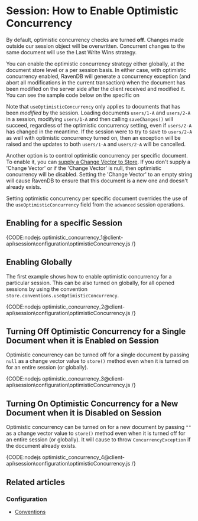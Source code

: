 # Session: How to Enable Optimistic Concurrency

By default, optimistic concurrency checks are turned **off**. Changes made outside our session object will be overwritten. Concurrent changes to the same document will use
the Last Write Wins strategy. 

You can enable the optimistic concurrency strategy either globally, at the document store level or a per session basis. 
In either case, with optimistic concurrency enabled, RavenDB will generate a concurrency exception (and abort all 
modifications in the current transaction) when the document has been modified on the server side after the client received and modified it.
You can see the sample code below on the specific on

Note that `useOptimisticConcurrency` only applies to documents that has been _modified_ by the session. Loading documents `users/1-A` and `users/2-A` in a session, modifying
`users/1-A` and then calling `saveChanges()` will succeed, regardless of the optimistic concurrency setting, even if `users/2-A` has changed in the meantime. 
If the session were to try to save to `users/2-A` as well with optimistic concurrency turned on, then an exception will be raised and the updates to both `users/1-A` and `users/2-A`
will be cancelled. 

Another option is to control optimistic concurrency per specific document.   
To enable it, you can [supply a Change Vector to Store](../../../client-api/session/storing-entities). If you don't supply a 'Change Vector' or if the 'Change Vector' is null, 
then optimistic concurrency will be disabled. Setting the 'Change Vector' to an empty string will cause RavenDB to ensure that this document is a new one and doesn't already 
exists.

Setting optimistic concurrency per specific document overrides the use of the `useOptimisticConcurrency` field from the `advanced` session operations.

## Enabling for a specific Session

{CODE:nodejs optimistic_concurrency_1@client-api\session\configuration\optimisticConcurrency.js /}

## Enabling Globally

The first example shows how to enable optimistic concurrency for a particular session. 
This can be also turned on globally, for all opened sessions by using the convention `store.conventions.useOptimisticConcurrency`.

{CODE:nodejs optimistic_concurrency_2@client-api\session\configuration\optimisticConcurrency.js /}

## Turning Off Optimistic Concurrency for a Single Document when it is Enabled on Session

Optimistic concurrency can be turned off for a single document by passing `null` as a change vector value to `store()` method even when it is turned on for an entire session (or globally).

{CODE:nodejs optimistic_concurrency_3@client-api\session\configuration\optimisticConcurrency.js /}

## Turning On Optimistic Concurrency for a New Document when it is Disabled on Session

Optimistic concurrency can be turned on for a new document by passing `""` as a change vector value to `store()` method even when it is turned off for an entire session (or globally).
It will cause to throw `ConcurrencyException` if the document already exists.

{CODE:nodejs optimistic_concurrency_4@client-api\session\configuration\optimisticConcurrency.js /}

## Related articles

### Configuration

- [Conventions](../../../client-api/configuration/conventions)
